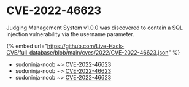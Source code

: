 # CVE-2022-46623

Judging Management System v1.0.0 was discovered to contain a SQL injection vulnerability via the username parameter.

{% embed url="https://github.com/Live-Hack-CVE/full_database/blob/main/cves/2022/CVE-2022-46623.json" %}


* sudoninja-noob ~> [CVE-2022-46623](https://www.alice-snow.ru/2022/database/cve-2022-46623/cve-2022-46623-sudoninja-noob)
* sudoninja-noob ~> [CVE-2022-46623](https://www.alice-snow.ru/2022/database/cve-2022-46623/cve-2022-46623-sudoninja-noob)
* sudoninja-noob ~> [CVE-2022-46623](https://www.alice-snow.ru/2022/database/cve-2022-46623/cve-2022-46623-sudoninja-noob)